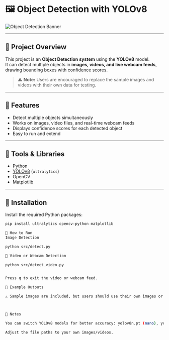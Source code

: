 # 🖼️ Object Detection with YOLOv8

![Object Detection Banner]([images/sample_banner.jpg](https://github.com/nimaohamdi/Object-Detection/blob/main/image.jpg))

---

## 🔹 Project Overview
This project is an **Object Detection system** using the **YOLOv8** model.  
It can detect multiple objects in **images, videos, and live webcam feeds**, drawing bounding boxes with confidence scores.

> ⚠️ **Note:** Users are encouraged to replace the sample images and videos with their own data for testing.

---

## 🔹 Features
- Detect multiple objects simultaneously  
- Works on images, video files, and real-time webcam feeds  
- Displays confidence scores for each detected object  
- Easy to run and extend  

---

## 🔹 Tools & Libraries
- Python  
- [YOLOv8](https://ultralytics.com/) (`ultralytics`)  
- OpenCV  
- Matplotlib  

---

## 🔹 Installation
Install the required Python packages:

```bash
pip install ultralytics opencv-python matplotlib

🔹 How to Run
Image Detection

python src/detect.py

🔹 Video or Webcam Detection

python src/detect_video.py


Press q to exit the video or webcam feed.

🔹 Example Outputs

⚠️ Sample images are included, but users should use their own images or videos.



🔹 Notes

You can switch YOLOv8 models for better accuracy: yolov8n.pt (nano), yolov8s.pt (small), or yolov8m.pt (medium).

Adjust the file paths to your own images/videos.
